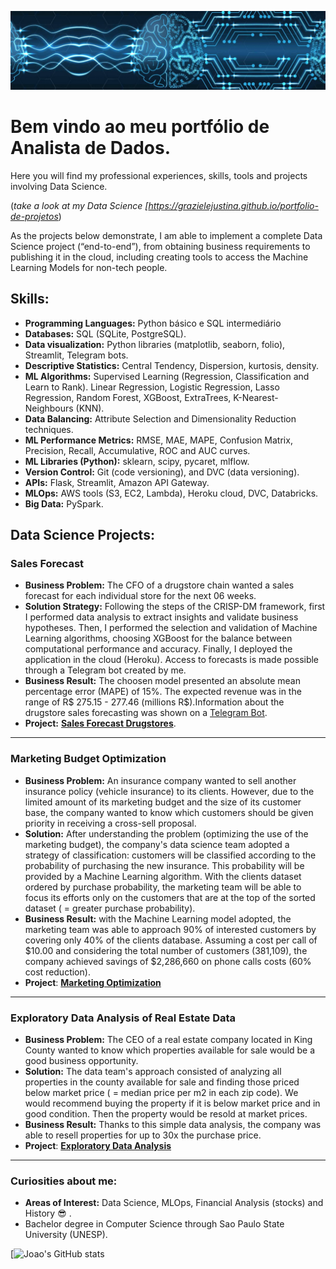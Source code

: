<p align="center">
  <img src="1718327358821.jpeg" >
</p>

# Bem vindo ao meu portfólio de Analista de Dados.

Here you will find my professional experiences, skills, tools and projects involving Data Science.

(*take a look at my Data Science [https://grazielejustina.github.io/portfolio-de-projetos*)

As the projects below demonstrate, I am able to implement a complete Data Science project (“end-to-end”), from obtaining business requirements to publishing it in the cloud, including creating tools to access the Machine Learning Models for non-tech people.

## Skills:
* **Programming Languages:** Python básico e SQL intermediário
* **Databases:** SQL (SQLite, PostgreSQL).
* **Data visualization:** Python libraries (matplotlib, seaborn, folio), Streamlit, Telegram bots.
* **Descriptive Statistics:** Central Tendency, Dispersion, kurtosis, density.
* **ML Algorithms:** Supervised Learning (Regression, Classification and Learn to Rank). Linear Regression, Logistic Regression, Lasso Regression, Random Forest, XGBoost, ExtraTrees, K-Nearest-Neighbours (KNN).
* **Data Balancing:** Attribute Selection and Dimensionality Reduction techniques.
* **ML Performance Metrics:** RMSE, MAE, MAPE, Confusion Matrix, Precision, Recall, Accumulative, ROC and AUC curves.
* **ML Libraries (Python):** sklearn, scipy, pycaret, mlflow.
* **Version Control:** Git (code versioning), and DVC (data versioning).
* **APIs:** Flask, Streamlit, Amazon API Gateway.
* **MLOps:** AWS tools (S3, EC2, Lambda), Heroku cloud, DVC, Databricks.
* **Big Data:** PySpark.   


## Data Science Projects:

### Sales Forecast
* **Business Problem:** The CFO of a drugstore chain wanted a sales forecast for each individual store for the next 06 weeks.
* **Solution Strategy:** Following the steps of the CRISP-DM framework, first I performed data analysis to extract insights and validate business hypotheses. Then, I performed the selection and validation of Machine Learning algorithms, choosing XGBoost for the balance between computational performance and accuracy. Finally, I deployed the application in the cloud (Heroku). Access to forecasts is made possible through a Telegram bot created by me.
* **Business Result:** The choosen model presented an absolute mean percentage error (MAPE) of 15%. The expected revenue was in the range of R$ 275.15 - 277.46 (millions R$).Information about the drugstore sales forecasting was shown on a [Telegram Bot](https://t.me/rossmansales_bot).
* **Project:** [**Sales Forecast Drugstores**](https://github.com/joaomj/rossman_main).

---
### Marketing Budget Optimization

* **Business Problem:** An insurance company wanted to sell another insurance policy (vehicle insurance) to its clients. However, due to the limited amount of its marketing budget and the size of its customer base, the company wanted to know which customers should be given priority in receiving a cross-sell proposal.
* **Solution:** After understanding the problem (optimizing the use of the marketing budget), the company's data science team adopted a strategy of classification: customers will be classified according to the probability of purchasing the new insurance. This probability will be provided by a Machine Learning algorithm. With the clients dataset ordered by purchase probability, the marketing team will be able to focus its efforts only on the customers that are at the top of the sorted dataset ( = greater purchase probability).
* **Business Result:** with the Machine Learning model adopted, the marketing team was able to approach 90% of interested customers by covering only 40% of the clients database. Assuming a cost per call of $10.00 and considering the total number of customers (381,109), the company achieved savings of $2,286,660 on phone calls costs (60% cost reduction).
* **Project**: [**Marketing Optimization**](https://github.com/joaomj/health_insurance_cross_sell)

---
### Exploratory Data Analysis of Real Estate Data

* **Business Problem:** The CEO of a real estate company located in King County wanted to know which properties available for sale would be a good business opportunity.
* **Solution:** The data team's approach consisted of analyzing all properties in the county available for sale and finding those priced below market price ( = median price per m2 in each zip code). We would recommend buying the property if it is below market price and in good condition. Then the property would be resold at market prices.
* **Business Result:** Thanks to this simple data analysis, the company was able to resell properties for up to 30x the purchase price.
* **Project**: [**Exploratory Data Analysis**](https://github.com/joaomj/House-Rocket-Analytics)

---

### Curiosities about me:

* **Areas of Interest:** Data Science, MLOps, Financial Analysis (stocks) and History :sunglasses: .
* Bachelor degree in Computer Science through Sao Paulo State University (UNESP).

[![Joao's GitHub stats](https://github-readme-stats.vercel.app/api?username=joaomj&show_icons=true&theme=radical)
